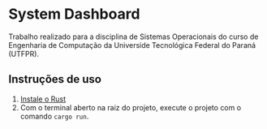 # System Dashboard

Trabalho realizado para a disciplina de Sistemas Operacionais do curso de Engenharia de Computação da Universide Tecnológica Federal do Paraná (UTFPR).

## Instruções de uso

1. [Instale o Rust](https://www.rust-lang.org/tools/install)
2. Com o terminal aberto na raiz do projeto, execute o projeto com o comando `cargo run`.
